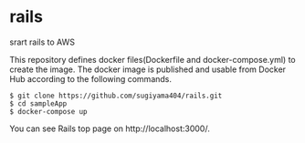 # rails

srart rails to AWS

This repository defines docker files(Dockerfile and docker-compose.yml) to create the image. The docker image is published and usable from Docker Hub according to the following commands.

```
$ git clone https://github.com/sugiyama404/rails.git
$ cd sampleApp
$ docker-compose up
```

You can see Rails top page on http://localhost:3000/.
